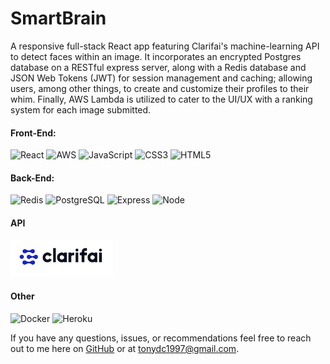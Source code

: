 # SmartBrain

A responsive full-stack React app featuring Clarifai's machine-learning API to detect faces within an image. It incorporates an encrypted Postgres database on a RESTful express server, along with a Redis database and JSON Web Tokens (JWT) for session management and caching; allowing users, among other things, to create and customize their profiles to their whim. Finally, AWS Lambda is utilized to cater to the UI/UX with a ranking system for each image submitted.

#### Front-End:
![React](https://icongr.am/devicon/react-original-wordmark.svg?size=75)
![AWS](https://icongr.am/devicon/amazonwebservices-original-wordmark.svg?size=75)
![JavaScript](https://icongr.am/devicon/javascript-original.svg?size=75)
![CSS3](https://icongr.am/devicon/css3-original-wordmark.svg?size=75?)
![HTML5](https://icongr.am/devicon/html5-original-wordmark.svg?size=75)

#### Back-End: 
![Redis](https://icongr.am/devicon/redis-original-wordmark.svg?size=75)
![PostgreSQL](https://icongr.am/devicon/postgresql-plain-wordmark.svg?size=75)
![Express](https://icongr.am/devicon/express-original-wordmark.svg?size=75)
![Node](https://icongr.am/devicon/nodejs-original-wordmark.svg?size=75)

#### API
![Clarifai's Face Detection](./Clarifai-logo.png)

#### Other
![Docker](https://icongr.am/devicon/docker-original-wordmark.svg?size=75)
![Heroku](https://icongr.am/devicon/heroku-original-wordmark.svg?size=75)

If you have any questions, issues, or recommendations feel free to reach out to me here on [GitHub](https://github.com/tonydc1997) or at tonydc1997@gmail.com.
